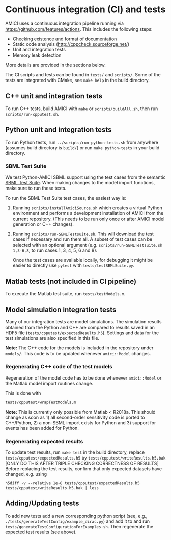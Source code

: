 # Continuous integration (CI) and tests

AMICI uses a continuous integration pipeline running via
https://github.com/features/actions.
This includes the following steps:

- Checking existence and format of documentation
- Static code analysis (http://cppcheck.sourceforge.net/)
- Unit and integration tests
- Memory leak detection

More details are provided in the sections below.

The CI scripts and tests can be found in `tests/` and `scripts/`. Some of the
tests are integrated with CMake, see `make help` in the build directory. 


## C++ unit and integration tests

To run C++ tests, build AMICI with `make` or `scripts/buildAll.sh`,
then run `scripts/run-cpputest.sh`.


## Python unit and integration tests

To run Python tests, run `../scripts/run-python-tests.sh` from anywhere
(assumes build directory is `build/`) or run `make python-tests` in your build
directory.

### SBML Test Suite

We test Python-AMICI SBML support using the test cases from the semantic
[SBML Test Suite](https://github.com/sbmlteam/sbml-test-suite/). When making
changes to the model import functions, make sure to run these tests.

To run the SBML Test Suite test cases, the easiest way is:

1. Running `scripts/installAmiciSource.sh` which
   creates a virtual Python environment and performs a development installation
   of AMICI from the current repository. (This needs to be run only once or
   after AMICI model generation or C++ changes).

2. Running `scripts/run-SBMLTestsuite.sh`. This will download the test cases
   if necessary and run them all. A subset of test cases can be selected with
   an optional argument (e.g. `scripts/run-SBMLTestsuite.sh 1,3-6,8`, to run
   cases 1, 3, 4, 5, 6 and 8).

   Once the test cases are available locally, for debugging it might be easier
   to directly use `pytest` with `tests/testSBMLSuite.py`.


## Matlab tests (not included in CI pipeline)

To execute the Matlab test suite, run `tests/testModels.m`.


## Model simulation integration tests

Many of our integration tests are model simulations. The simulation results
obtained from the Python and C++ are compared to results saved in an HDF5 file
(`tests/cpputest/expectedResults.h5`).
Settings and data for the test simulations are also specified in this file.

**Note:** The C++ code for the models is included in the repository under 
`models/`.
This code is to be updated whenever `amici::Model` changes.


### Regenerating C++ code of the test models

Regeneration of the model code has to be done whenever `amici::Model` or
the Matlab model import routines change.

This is done with
  
    tests/cpputest/wrapTestModels.m

**Note:** This is currently only possible from Matlab < R2018a. This should
change as soon as 1) all second-order sensitivity code is ported to C++/Python,
2) a non-SBML import exists for Python and 3) support for events has been added
for Python.
    
    
### Regenerating expected results

To update test results, run `make test` in the build directory,
replace `tests/cpputest/expectedResults.h5` by 
`tests/cpputest/writeResults.h5.bak` 
[ONLY DO THIS AFTER TRIPLE CHECKING CORRECTNESS OF RESULTS]
Before replacing the test results, confirm that only expected datasets have
changed, e.g. using 

    h5diff -v --relative 1e-8 tests/cpputest/expectedResults.h5 tests/cpputest/writeResults.h5.bak | less


## Adding/Updating tests

To add new tests add a new corresponding python script (see, e.g.,
`./tests/generateTestConfig/example_dirac.py`) and add it to and run 
`tests/generateTestConfigurationForExamples.sh`.
Then regenerate the expected test results (see above).
